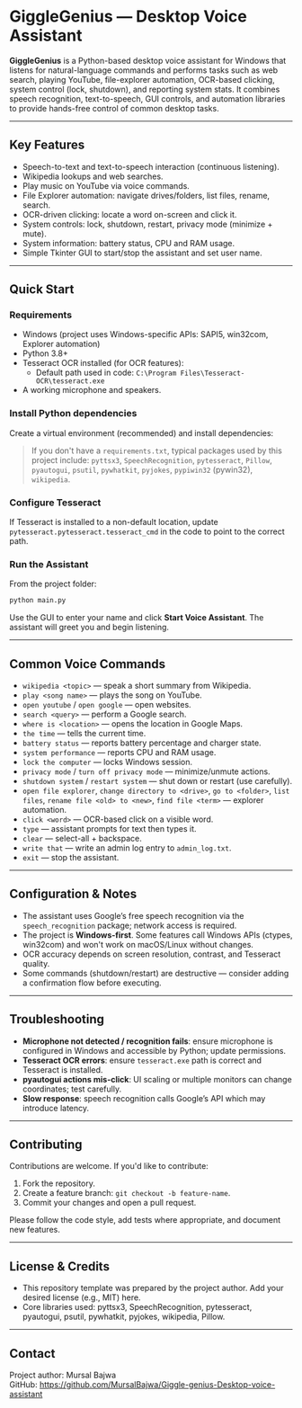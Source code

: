 # GiggleGenius — Desktop Voice Assistant

**GiggleGenius** is a Python-based desktop voice assistant for Windows that listens for natural-language commands and performs tasks such as web search, playing YouTube, file-explorer automation, OCR-based clicking, system control (lock, shutdown), and reporting system stats. It combines speech recognition, text-to-speech, GUI controls, and automation libraries to provide hands-free control of common desktop tasks.

---

## Key Features

- Speech-to-text and text-to-speech interaction (continuous listening).
- Wikipedia lookups and web searches.
- Play music on YouTube via voice commands.
- File Explorer automation: navigate drives/folders, list files, rename, search.
- OCR-driven clicking: locate a word on-screen and click it.
- System controls: lock, shutdown, restart, privacy mode (minimize + mute).
- System information: battery status, CPU and RAM usage.
- Simple Tkinter GUI to start/stop the assistant and set user name.

---

## Quick Start

### Requirements

- Windows (project uses Windows-specific APIs: SAPI5, win32com, Explorer automation)
- Python 3.8+
- Tesseract OCR installed (for OCR features):
  - Default path used in code: `C:\Program Files\Tesseract-OCR\tesseract.exe`
- A working microphone and speakers.

### Install Python dependencies

Create a virtual environment (recommended) and install dependencies:


> If you don't have a `requirements.txt`, typical packages used by this project include:
> `pyttsx3`, `SpeechRecognition`, `pytesseract`, `Pillow`, `pyautogui`, `psutil`, `pywhatkit`, `pyjokes`, `pypiwin32` (pywin32), `wikipedia`.

### Configure Tesseract

If Tesseract is installed to a non-default location, update `pytesseract.pytesseract.tesseract_cmd` in the code to point to the correct path.

### Run the Assistant

From the project folder:

```bash
python main.py
```

Use the GUI to enter your name and click **Start Voice Assistant**. The assistant will greet you and begin listening.

---

## Common Voice Commands

- `wikipedia <topic>` — speak a short summary from Wikipedia.
- `play <song name>` — plays the song on YouTube.
- `open youtube` / `open google` — open websites.
- `search <query>` — perform a Google search.
- `where is <location>` — opens the location in Google Maps.
- `the time` — tells the current time.
- `battery status` — reports battery percentage and charger state.
- `system performance` — reports CPU and RAM usage.
- `lock the computer` — locks Windows session.
- `privacy mode` / `turn off privacy mode` — minimize/unmute actions.
- `shutdown system` / `restart system` — shut down or restart (use carefully).
- `open file explorer`, `change directory to <drive>`, `go to <folder>`, `list files`, `rename file <old> to <new>`, `find file <term>` — explorer automation.
- `click <word>` — OCR-based click on a visible word.
- `type` — assistant prompts for text then types it.
- `clear` — select-all + backspace.
- `write that` — write an admin log entry to `admin_log.txt`.
- `exit` — stop the assistant.

---

## Configuration & Notes

- The assistant uses Google’s free speech recognition via the `speech_recognition` package; network access is required.
- The project is **Windows-first**. Some features call Windows APIs (ctypes, win32com) and won't work on macOS/Linux without changes.
- OCR accuracy depends on screen resolution, contrast, and Tesseract quality.
- Some commands (shutdown/restart) are destructive — consider adding a confirmation flow before executing.

---

## Troubleshooting

- **Microphone not detected / recognition fails**: ensure microphone is configured in Windows and accessible by Python; update permissions.
- **Tesseract OCR errors**: ensure `tesseract.exe` path is correct and Tesseract is installed.
- **pyautogui actions mis-click**: UI scaling or multiple monitors can change coordinates; test carefully.
- **Slow response**: speech recognition calls Google’s API which may introduce latency.

---

## Contributing

Contributions are welcome. If you'd like to contribute:

1. Fork the repository.
2. Create a feature branch: `git checkout -b feature-name`.
3. Commit your changes and open a pull request.

Please follow the code style, add tests where appropriate, and document new features.

---

## License & Credits

- This repository template was prepared by the project author. Add your desired license (e.g., MIT) here.
- Core libraries used: pyttsx3, SpeechRecognition, pytesseract, pyautogui, psutil, pywhatkit, pyjokes, wikipedia, Pillow.

---

## Contact

Project author: Mursal Bajwa  
GitHub: https://github.com/MursalBajwa/Giggle-genius-Desktop-voice-assistant
